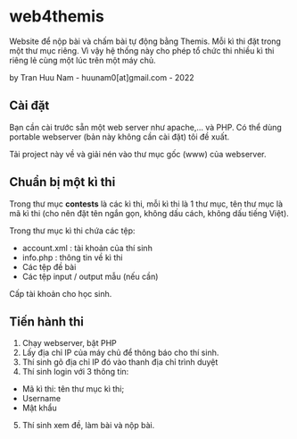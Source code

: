 # web4themis
Website để nộp bài và chấm bài tự động bằng Themis. Mỗi kì thi đặt trong một thư mục riêng. Vì vậy hệ thống này cho phép tổ chức thi nhiều kì thi riêng lẻ cùng một lúc trên một máy chủ.

by Tran Huu Nam - huunam0[at]gmail.com - 2022

## Cài đặt

Bạn cần cài trước sẵn một web server như apache,... và PHP. Có thể dùng portable webserver (bản này không cần cài đặt) tôi đề xuất.

Tải project này về và giải nén vào thư mục gốc (www) của webserver.

## Chuẩn bị một kì thi

Trong thư mục **contests** là các kì thi, mỗi kì thi là 1 thư mục, tên thư mục là mã kì thi (cho nên đặt tên ngắn gọn, không dấu cách, không dấu tiếng Việt). 

Trong thư mục kì thi chứa các tệp:

+ account.xml : tài khoản của thí sinh
+ info.php : thông tin về kì thi
+ Các tệp đề bài
+ Các tệp input / output mẫu (nếu cần)

Cấp tài khoản cho học sinh.

## Tiến hành thi

1. Chạy webserver, bật PHP
2. Lấy địa chỉ IP của máy chủ để thông báo cho thí sinh.
3. Thí sinh gõ địa chỉ IP đó vào thanh địa chỉ trình duyệt
4. Thí sinh login với 3 thông tin:
  + Mã kì thi: tên thư mục kì thi;
  + Username
  + Mật khẩu
5. Thí sinh xem đề, làm bài và nộp bài.

